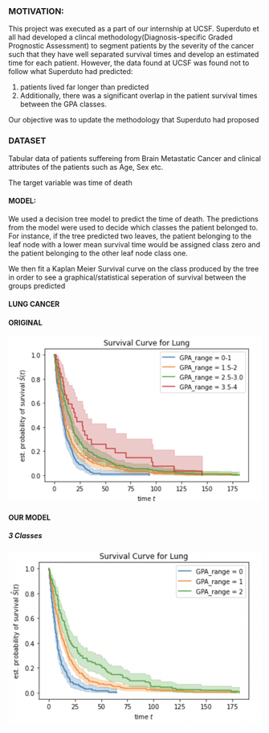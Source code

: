 ### MOTIVATION:

This project was executed as a part of our internship at UCSF.
Superduto et all had developed a clincal methodology(Diagnosis-specific Graded Prognostic Assessment) to segment patients by the severity of the cancer such that they have well separated survival times and develop an estimated time for each patient. However, the data found at UCSF was found not to follow what Superduto had predicted:

1) patients lived far longer than predicted 
2) Additionally, there was a significant overlap in the patient survival times between the GPA classes.

Our objective was to update the methodology that Superduto had proposed 


### DATASET

Tabular data of patients suffereing from Brain Metastatic Cancer and clinical attributes of the patients such as Age, Sex etc.

The target variable was time of death 

#### MODEL:

We used a decision tree model to predict the time of death. The predictions from the model were used to decide which classes the patient belonged to. For instance, if the tree predicted two leaves, the patient belonging to the leaf node with a lower mean survival time would be assigned class zero and the patient belonging to the other leaf node class one.

We then fit a Kaplan Meier Survival curve on the class produced by the tree in order to see a graphical/statistical seperation of survival between the groups predicted

#### LUNG CANCER

#### ORIGINAL

![](Lung_old.png)

#### OUR MODEL

##### 3 Classes

![](Lung_3class.png)
